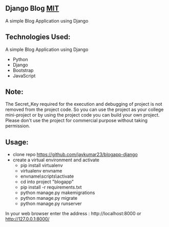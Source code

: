 
## Django Blog  [MIT](https://choosealicense.com/licenses/mit/)
A simple Blog Application using Django 


## Technologies Used:
A simple Blog Application using Django 

 - Python
 - Django
 - Bootstrap
 - JavaScript

## Note:
The Secret_Key required for the execution and debugging of project is not removed from the project code. So you can use the project as your college mini-project or by using the project code you can build your own project. Please don't use the project for commercial purpose without taking permission. 

## Usage:
- clone repo https://github.com/jaykumar23/blogapp-django
- create a virtual environment and activate
    - pip install virtualenv
    - virtualenv envname
    - envname\scripts\activate
    - cd into project "blogapp"
    - pip install -r requirements.txt
    - python manage.py makemigrations
    - python manage.py migrate
    - python manage.py runserver
    
In your web browser enter the address : http://localhost:8000 or http://127.0.0.1:8000/

